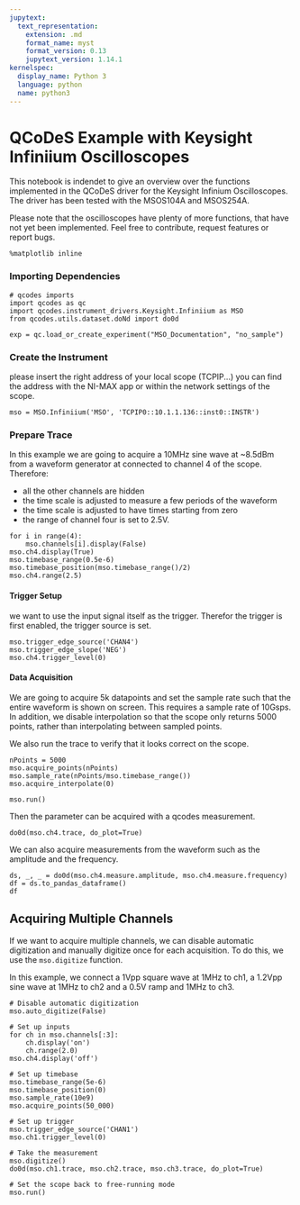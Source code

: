 ```yaml
---
jupytext:
  text_representation:
    extension: .md
    format_name: myst
    format_version: 0.13
    jupytext_version: 1.14.1
kernelspec:
  display_name: Python 3
  language: python
  name: python3
---
```


# QCoDeS Example with Keysight Infiniium Oscilloscopes
This notebook is indendet to give an overview over the functions implemented in the QCoDeS driver for the Keysight Infinium Oscilloscopes. The driver has been tested with the MSOS104A and MSOS254A.

Please note that the oscilloscopes have plenty of more functions, that have not yet been implemented. Feel free to contribute, request features or report bugs.

```{code-cell} ipython3
%matplotlib inline
```

### Importing Dependencies

```{code-cell} ipython3
# qcodes imports
import qcodes as qc
import qcodes.instrument_drivers.Keysight.Infiniium as MSO
from qcodes.utils.dataset.doNd import do0d

exp = qc.load_or_create_experiment("MSO_Documentation", "no_sample")
```

### Create the Instrument
please insert the right address of your local scope (TCPIP...) you can find the address with the NI-MAX app or within the network settings of the scope.

```{code-cell} ipython3
mso = MSO.Infiniium('MSO', 'TCPIP0::10.1.1.136::inst0::INSTR')
```

### Prepare Trace
In this example we are going to acquire a 10MHz sine wave at ~8.5dBm from a waveform generator at connected to channel 4 of the scope. Therefore:
 - all the other channels are hidden
 - the time scale is adjusted to measure a few periods of the waveform
 - the time scale is adjusted to have times starting from zero
 - the range of channel four is set to 2.5V.

```{code-cell} ipython3
for i in range(4):
    mso.channels[i].display(False)
mso.ch4.display(True)
mso.timebase_range(0.5e-6)
mso.timebase_position(mso.timebase_range()/2)
mso.ch4.range(2.5)
```

#### Trigger Setup
we want to use the input signal itself as the trigger. Therefor the trigger is first enabled, the trigger source is set.

```{code-cell} ipython3
mso.trigger_edge_source('CHAN4')
mso.trigger_edge_slope('NEG')
mso.ch4.trigger_level(0)
```

#### Data Acquisition
We are going to acquire 5k datapoints and set the sample rate such that the entire waveform is shown on screen. This requires a sample rate of 10Gsps. In addition, we disable interpolation so that the scope only returns 5000 points, rather than interpolating between sampled points.

We also run the trace to verify that it looks correct on the scope.

```{code-cell} ipython3
nPoints = 5000
mso.acquire_points(nPoints)
mso.sample_rate(nPoints/mso.timebase_range())
mso.acquire_interpolate(0)

mso.run()
```

Then the parameter can be acquired with a qcodes measurement.

```{code-cell} ipython3
do0d(mso.ch4.trace, do_plot=True)
```

We can also acquire measurements from the waveform such as the amplitude and the frequency.

```{code-cell} ipython3
ds, _, _ = do0d(mso.ch4.measure.amplitude, mso.ch4.measure.frequency)
df = ds.to_pandas_dataframe()
df
```

## Acquiring Multiple Channels
If we want to acquire multiple channels, we can disable automatic digitization and manually digitize once for each acquisition. To do this, we use the `mso.digitize` function.

In this example, we connect a 1Vpp square wave at 1MHz to ch1, a 1.2Vpp sine wave at 1MHz to ch2 and a 0.5V ramp and 1MHz to ch3.

```{code-cell} ipython3
# Disable automatic digitization
mso.auto_digitize(False)

# Set up inputs
for ch in mso.channels[:3]:
    ch.display('on')
    ch.range(2.0)
mso.ch4.display('off')

# Set up timebase
mso.timebase_range(5e-6)
mso.timebase_position(0)
mso.sample_rate(10e9)
mso.acquire_points(50_000)

# Set up trigger
mso.trigger_edge_source('CHAN1')
mso.ch1.trigger_level(0)

# Take the measurement
mso.digitize()
do0d(mso.ch1.trace, mso.ch2.trace, mso.ch3.trace, do_plot=True)

# Set the scope back to free-running mode
mso.run()
```
